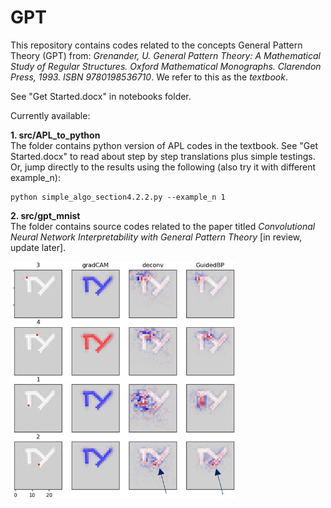 # GPT

This repository contains codes related to the concepts General Pattern Theory (GPT) from:
_Grenander, U. General Pattern Theory: A Mathematical Study of Regular Structures. Oxford Mathematical Monographs. Clarendon Press, 1993. ISBN 9780198536710_. We refer to this as the _textbook_.

See "Get Started.docx" in notebooks folder.

Currently available:

**1. src/APL_to_python**<br>
The folder contains python version of APL codes in the textbook. See "Get Started.docx" to read about step by step translations plus simple testings. Or, jump directly to the results using the following (also try it with different example_n):
```
python simple_algo_section4.2.2.py --example_n 1
```


**2. src/gpt_mnist**<br>
The folder contains source codes related to the paper titled _Convolutional Neural Network Interpretability with General Pattern Theory_ [in review, update later]. 

<img src="_treasure_trove/imgs/rep_img.png" width="360" alt="representative image">
